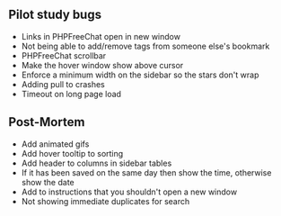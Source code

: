 Pilot study bugs
----------------
- Links in PHPFreeChat open in new window
- Not being able to add/remove tags from someone else's bookmark
- PHPFreeChat scrollbar
- Make the hover window show above cursor
- Enforce a minimum width on the sidebar so the stars don't wrap
- Adding pull to crashes
- Timeout on long page load

Post-Mortem
-----------
- Add animated gifs
- Add hover tooltip to sorting
- Add header to columns in sidebar tables
- If it has been saved on the same day then show the time, otherwise show the date
- Add to instructions that you shouldn't open a new window
- Not showing immediate duplicates for search
